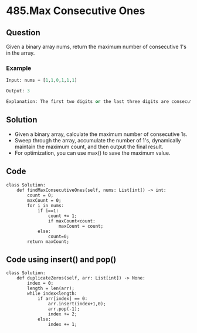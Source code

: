 # 485.Max Consecutive Ones

## Question
Given a binary array nums, return the maximum number of consecutive 1's in the array.

### Example
```python
Input: nums = [1,1,0,1,1,1]

Output: 3

Explanation: The first two digits or the last three digits are consecutive 1s. The maximum number of consecutive 1s is 3.
```

## Solution
* Given a binary array, calculate the maximum number of consecutive 1s.
* Sweep through the array, accumulate the number of 1's, dynamically maintain the maximum count, and then output the final result.
* For optimization, you can use max() to save the maximum value.

## Code
```python3
class Solution:
    def findMaxConsecutiveOnes(self, nums: List[int]) -> int:
        count = 0;
        maxCount = 0;
        for i in nums:
            if i==1:
                count += 1;
                if maxCount<count:
                    maxCount = count;
            else:
                count=0;
        return maxCount;
```

## Code using insert() and pop()
```python3
class Solution:  
    def duplicateZeros(self, arr: List[int]) -> None:
        index = 0;
        length = len(arr);
        while index<length:
            if arr[index] == 0:
                arr.insert(index+1,0);
                arr.pop(-1);
                index += 2;
            else:
                index += 1;
```